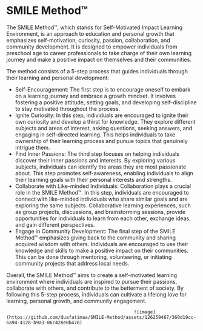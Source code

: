 # SMILE Method™
The SMILE Method™, which stands for Self-Motivated Impact Learning Environment, is an approach to education and personal growth that emphasizes self-motivation, curiosity, passion, collaboration, and community development. It is designed to empower individuals from preschool age to career professionals to take charge of their own learning journey and make a positive impact on themselves and their communities.

The method consists of a 5-step process that guides individuals through their learning and personal development:

- Self-Encouragement: The first step is to encourage oneself to embark on a learning journey and embrace a growth mindset. It involves fostering a positive attitude, setting goals, and developing self-discipline to stay motivated throughout the process.
- Ignite Curiosity: In this step, individuals are encouraged to ignite their own curiosity and develop a thirst for knowledge. They explore different subjects and areas of interest, asking questions, seeking answers, and engaging in self-directed learning. This helps individuals to take ownership of their learning process and pursue topics that genuinely intrigue them.
- Find Inner Passions: The third step focuses on helping individuals discover their inner passions and interests. By exploring various subjects, individuals can identify the areas they are most passionate about. This step promotes self-awareness, enabling individuals to align their learning goals with their personal interests and strengths.
- Collaborate with Like-minded Individuals: Collaboration plays a crucial role in the SMILE Method™. In this step, individuals are encouraged to connect with like-minded individuals who share similar goals and are exploring the same subjects. Collaborative learning experiences, such as group projects, discussions, and brainstorming sessions, provide opportunities for individuals to learn from each other, exchange ideas, and gain different perspectives.
- Engage in Community Development: The final step of the SMILE Method™ emphasizes giving back to the community and sharing acquired wisdom with others. Individuals are encouraged to use their knowledge and skills to make a positive impact on their communities. This can be done through mentoring, volunteering, or initiating community projects that address local needs.

Overall, the SMILE Method™ aims to create a self-motivated learning environment where individuals are inspired to pursue their passions, collaborate with others, and contribute to the betterment of society. By following this 5-step process, individuals can cultivate a lifelong love for learning, personal growth, and community engagement.
                                                  
                                                   
                                                   ![image](https://github.com/duafatimaa/SMILE-Method/assets/126259467/360d19cc-6a94-4128-b9a3-06c428e0b478)
